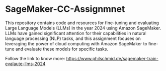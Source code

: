 # SageMaker-CC-Assignmnet

This repository contains code and resources for fine-tuning and evaluating Large Language Models (LLMs) in the year 2024 using Amazon SageMaker. LLMs have gained significant attention for their capabilities in natural language processing (NLP) tasks, and this assignment focuses on leveraging the power of cloud computing with Amazon SageMaker to fine-tune and evaluate these models for specific tasks.

Follow the link to know more: https://www.philschmid.de/sagemaker-train-evalaute-llms-2024
